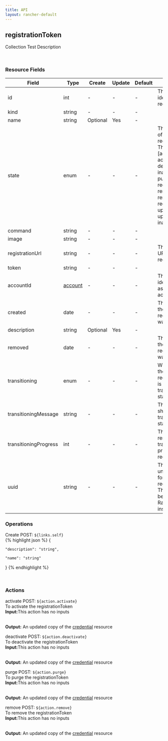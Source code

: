 ```yaml
---
title: API
layout: rancher-default
---
```


## registrationToken

Collection Test Description

​
### Resource Fields

Field | Type | Create | Update | Default | Notes
---|---|---|---|---|---
id | int | - | - | - | The unique identifier for the registrationToken
kind | string | - | - | - | 
name | string | Optional | Yes | - | 
state | enum | - | - | - | The current state of the registrationToken. The options are [activating, active, deactivating, inactive, purged, purging, registering, removed, removing, requested, updating-active, updating-inactive].
command | string | - | - | - | 
image | string | - | - | - | 
registrationUrl | string | - | - | - | The registration URL of the registration token
token | string | - | - | - | 
accountId | [account]({{site.baseurl}}/rancher/api/account/) | - | - | - | The unique identifier for the associated account
created | date | - | - | - | The date of when the registrationToken was created.
description | string | Optional | Yes | - | 
removed | date | - | - | - | The date of when the registrationToken was removed
transitioning | enum | - | - | - | Whether or not the registrationToken is in a transitioning state
transitioningMessage | string | - | - | - | The message to show while in a transitioning state
transitioningProgress | int | - | - | - | The percentage remaining in the transitioning process of the registrationToken
uuid | string | - | - | - | The universally unique identifier for the registrationToken. This will always be unique across Rancher installations.





### Operations



<span class="action">
<span class="header">
Create
<span class="headerright">POST:  <code>${links.self}</code></span>
</span>
<div class="action-contents">
{% highlight json %} 
{

	"description": "string",

	"name": "string"

} 
{% endhighlight %}
</div>
</span>












​
### Actions

<span class="action">
<span class="header">
activate
<span class="headerright">POST:  <code>${action.activate}</code></span>
</span>
<div class="action-contents">
To activate the registrationToken
<br>

<span class="input">
<strong>Input:</strong>This action has no inputs
<br>

<br>
</span>

<span class="output"><strong>Output:</strong> An updated copy of the <a href="/rancher/api/credential/">credential</a> resource
</span>
</div>
</span>
</span>
</span>

<span class="action">
<span class="header">
deactivate
<span class="headerright">POST:  <code>${action.deactivate}</code></span>
</span>
<div class="action-contents">
To deactivate the registrationToken
<br>

<span class="input">
<strong>Input:</strong>This action has no inputs
<br>

<br>
</span>

<span class="output"><strong>Output:</strong> An updated copy of the <a href="/rancher/api/credential/">credential</a> resource
</span>
</div>
</span>
</span>
</span>

<span class="action">
<span class="header">
purge
<span class="headerright">POST:  <code>${action.purge}</code></span>
</span>
<div class="action-contents">
To purge the registrationToken
<br>

<span class="input">
<strong>Input:</strong>This action has no inputs
<br>

<br>
</span>

<span class="output"><strong>Output:</strong> An updated copy of the <a href="/rancher/api/credential/">credential</a> resource
</span>
</div>
</span>
</span>
</span>

<span class="action">
<span class="header">
remove
<span class="headerright">POST:  <code>${action.remove}</code></span>
</span>
<div class="action-contents">
To remove the registrationToken
<br>

<span class="input">
<strong>Input:</strong>This action has no inputs
<br>

<br>
</span>

<span class="output"><strong>Output:</strong> An updated copy of the <a href="/rancher/api/credential/">credential</a> resource
</span>
</div>
</span>
</span>
</span>

